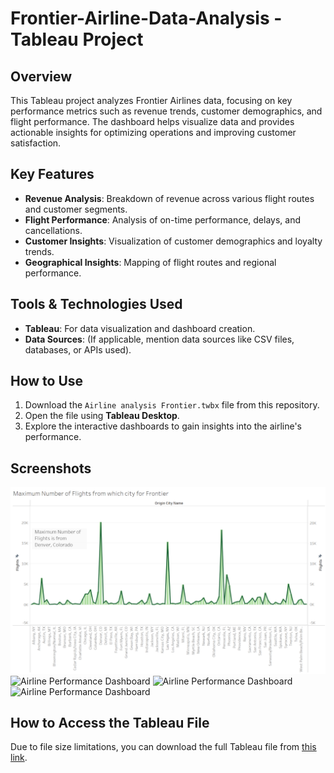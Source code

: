 # Frontier-Airline-Data-Analysis - Tableau Project


## Overview

This Tableau project analyzes Frontier Airlines data, focusing on key performance metrics such as revenue trends, customer demographics, and flight performance. The dashboard helps visualize data and provides actionable insights for optimizing operations and improving customer satisfaction.

## Key Features

- **Revenue Analysis**: Breakdown of revenue across various flight routes and customer segments.
- **Flight Performance**: Analysis of on-time performance, delays, and cancellations.
- **Customer Insights**: Visualization of customer demographics and loyalty trends.
- **Geographical Insights**: Mapping of flight routes and regional performance.

## Tools & Technologies Used

- **Tableau**: For data visualization and dashboard creation.
- **Data Sources**: (If applicable, mention data sources like CSV files, databases, or APIs used).

## How to Use

1. Download the `Airline analysis Frontier.twbx` file from this repository.
2. Open the file using **Tableau Desktop**.
3. Explore the interactive dashboards to gain insights into the airline's performance.

## Screenshots


![Airline Performance Dashboard](https://github.com/mayunbodele/Frontier-Airline-Data-Analysis/blob/main/AA%20Max%20flights.png)
![Airline Performance Dashboard]()
![Airline Performance Dashboard]()
![Airline Performance Dashboard]()


## How to Access the Tableau File

Due to file size limitations, you can download the full Tableau file from [this link](https://drive.google.com/file/d/13QAp6-q2eRdw_tdOj6vTEzb60zIoclZv/view?usp=sharing).


